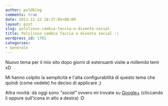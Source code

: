 ```yaml
---
author: pol@blog
comments: true
date: 2011-11-22 18:37:05+00:00
layout: post
slug: polslinux-cambia-faccia-e-diventa-social
title: Polslinux cambia faccia e diventa social :)
wordpress_id: 1701
categories:
- Generale
---
```


Nuovo tema per il mio sito dopo giorni di estenuanti visite a _millemila_ temi xD

Mi hanno colpito la semplicità e l'alta configurabilità di questo tema che quindi (come vedete) ho deciso di applicare ;)

Altra novità: da oggi sono _"social"_ ovvero mi trovate su [Google+](https://plus.google.com/117036664643911819123/posts) (cliccando li oppure sull'icona in alto a destra) :D


